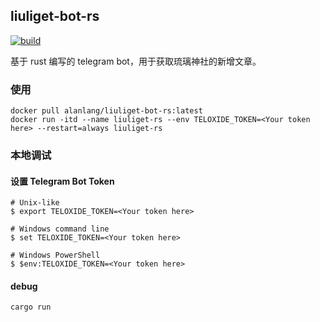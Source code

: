 ## liuliget-bot-rs
[![build](https://github.com/AlanLang/liuliget_bot_rs/actions/workflows/build.yml/badge.svg?branch=main)](https://github.com/AlanLang/liuliget_bot_rs/actions/workflows/build.yml)

基于 rust 编写的 telegram bot，用于获取琉璃神社的新增文章。

### 使用
```
docker pull alanlang/liuliget-bot-rs:latest
docker run -itd --name liuliget-rs --env TELOXIDE_TOKEN=<Your token here> --restart=always liuliget-rs
```

### 本地调试
#### 设置 Telegram Bot Token
```
# Unix-like
$ export TELOXIDE_TOKEN=<Your token here>

# Windows command line
$ set TELOXIDE_TOKEN=<Your token here>

# Windows PowerShell
$ $env:TELOXIDE_TOKEN=<Your token here>
```
#### debug
```
cargo run
```
